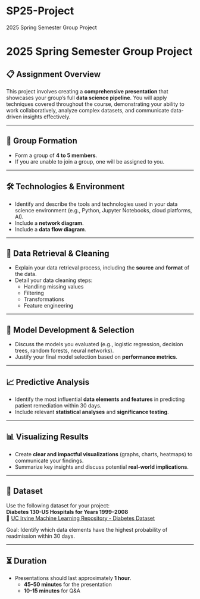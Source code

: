 # SP25-Project
2025 Spring Semester Group Project

# 2025 Spring Semester Group Project

## 📋 Assignment Overview

This project involves creating a **comprehensive presentation** that showcases your group’s full **data science pipeline**. You will apply techniques covered throughout the course, demonstrating your ability to work collaboratively, analyze complex datasets, and communicate data-driven insights effectively.

---

## 👥 Group Formation

- Form a group of **4 to 5 members**.  
- If you are unable to join a group, one will be assigned to you.

---

## 🛠️ Technologies & Environment

- Identify and describe the tools and technologies used in your data science environment (e.g., Python, Jupyter Notebooks, cloud platforms, AI).
- Include a **network diagram**.
- Include a **data flow diagram**.

---

## 🧼 Data Retrieval & Cleaning

- Explain your data retrieval process, including the **source** and **format** of the data.
- Detail your data cleaning steps:
  - Handling missing values  
  - Filtering  
  - Transformations  
  - Feature engineering

---

## 🧠 Model Development & Selection

- Discuss the models you evaluated (e.g., logistic regression, decision trees, random forests, neural networks).
- Justify your final model selection based on **performance metrics**.

---

## 📈 Predictive Analysis

- Identify the most influential **data elements and features** in predicting patient remediation within 30 days.
- Include relevant **statistical analyses** and **significance testing**.

---

## 📊 Visualizing Results

- Create **clear and impactful visualizations** (graphs, charts, heatmaps) to communicate your findings.
- Summarize key insights and discuss potential **real-world implications**.

---

## 📂 Dataset

Use the following dataset for your project:  
**Diabetes 130-US Hospitals for Years 1999–2008**  
📎 [UC Irvine Machine Learning Repository - Diabetes Dataset](https://archive.ics.uci.edu/dataset/296/diabetes+130-us+hospitals+for+years+1999-2008)

Goal: Identify which data elements have the highest probability of readmission within 30 days.

---

## ⏳ Duration

- Presentations should last approximately **1 hour**.
  - **45–50 minutes** for the presentation
  - **10–15 minutes** for Q&A
